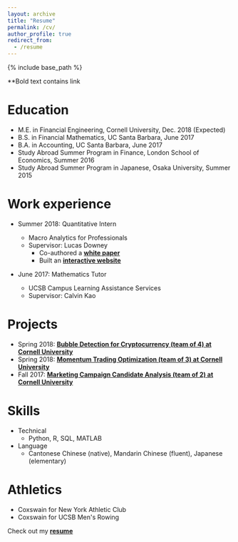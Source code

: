 ```yaml
---
layout: archive
title: "Resume"
permalink: /cv/
author_profile: true
redirect_from:
  - /resume
---
```


{% include base_path %}

**Bold text contains link

Education
======
* M.E. in Financial Engineering, Cornell University, Dec. 2018 (Expected)
* B.S. in Financial Mathematics, UC Santa Barbara, June 2017
* B.A. in Accounting, UC Santa Barbara, June 2017
* Study Abroad Summer Program in Finance, London School of Economics, Summer 2016
* Study Abroad Summer Program in Japanese, Osaka University, Summer 2015 

Work experience
======
* Summer 2018: Quantitative Intern
  * Macro Analytics for Professionals
  * Supervisor: Lucas Downey
  	* Co-authored a **[white paper](https://mapsignals.com/uploads/3/4/8/3/34837152/map_outliers.pdf)**
	* Built an **[interactive website](http://mapsignals.pythonanywhere.com/)**

* June 2017: Mathematics Tutor
  * UCSB Campus Learning Assistance Services
  * Supervisor: Calvin Kao
  
Projects
======
* Spring 2018: **[Bubble Detection for Cryptocurrency (team of 4) at Cornell University](https://github.com/Johnzhong1468/Cryptocurrency-Bubble-Detection)**
* Spring 2018: **[Momentum Trading Optimization (team of 3) at Cornell University](https://github.com/Johnzhong1468/Momentum-Trading-Optimization)**
* Fall 2017: **[Marketing Campaign Candidate Analysis (team of 2) at Cornell University](https://github.com/Johnzhong1468/MarketingCampaign)**
    
Skills
======
* Technical
	*  Python, R, SQL, MATLAB
* Language
	* Cantonese Chinese (native), Mandarin Chinese (fluent), Japanese (elementary)
  
  
Athletics
======
* Coxswain for New York Athletic Club 
* Coxswain for UCSB Men's Rowing

Check out my **[resume](https://1drv.ms/b/s!AtUt4gIRSeqaoUKuFmJWVTVrjiiY "John Zhong's Latest Resume")**

